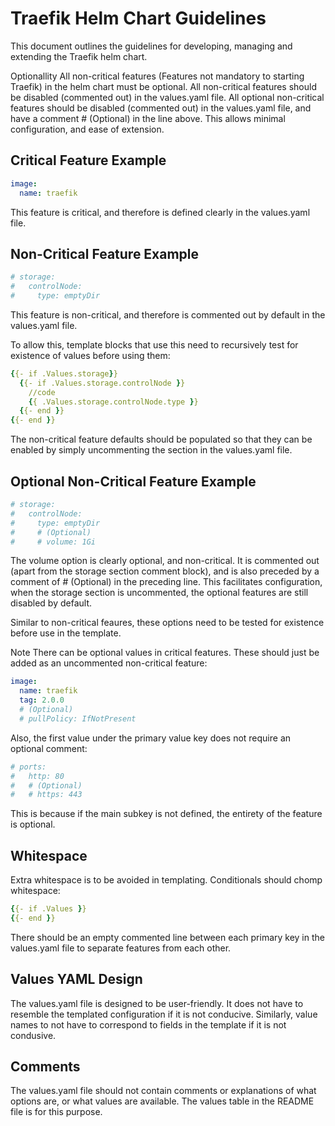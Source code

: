 # Traefik Helm Chart Guidelines

This document outlines the guidelines for developing, managing and extending the Traefik helm chart.

Optionallity
All non-critical features (Features not mandatory to starting Traefik) in the helm chart must be optional. All non-critical features should be disabled (commented out) in the values.yaml file. All optional non-critical features should be disabled (commented out) in the values.yaml file, and have a comment # (Optional) in the line above. This allows minimal configuration, and ease of extension.

## Critical Feature Example

```yaml
image:
  name: traefik
```

This feature is critical, and therefore is defined clearly in the values.yaml file.

## Non-Critical Feature Example

```yaml
# storage:
#   controlNode:
#     type: emptyDir
```

This feature is non-critical, and therefore is commented out by default in the values.yaml file.

To allow this, template blocks that use this need to recursively test for existence of values before using them:

```yaml
{{- if .Values.storage}}
  {{- if .Values.storage.controlNode }}
    //code
    {{ .Values.storage.controlNode.type }}
  {{- end }}
{{- end }}
```

The non-critical feature defaults should be populated so that they can be enabled by simply uncommenting the section in the values.yaml file.

## Optional Non-Critical Feature Example

```yaml
# storage:
#   controlNode:
#     type: emptyDir
#     # (Optional)
#     # volume: 1Gi
```

The volume option is clearly optional, and non-critical. It is commented out (apart from the storage section comment block), and is also preceded by a comment of # (Optional) in the preceding line. This facilitates configuration, when the storage section is uncommented, the optional features are still disabled by default.

Similar to non-critical feaures, these options need to be tested for existence before use in the template.

Note
There can be optional values in critical features. These should just be added as an uncommented non-critical feature:

```yaml
image:
  name: traefik
  tag: 2.0.0
  # (Optional)
  # pullPolicy: IfNotPresent
```

Also, the first value under the primary value key does not require an optional comment:

```yaml
# ports:
#   http: 80
#   # (Optional)
#   # https: 443
```

This is because if the main subkey is not defined, the entirety of the feature is optional.

## Whitespace

Extra whitespace is to be avoided in templating. Conditionals should chomp whitespace:

```yaml
{{- if .Values }}
{{- end }}
```

There should be an empty commented line between each primary key in the values.yaml file to separate features from each other.

## Values YAML Design

The values.yaml file is designed to be user-friendly. It does not have to resemble the templated configuration if it is not conducive. Similarly, value names to not have to correspond to fields in the template if it is not condusive.

## Comments

The values.yaml file should not contain comments or explanations of what options are, or what values are available. The values table in the README file is for this purpose.
